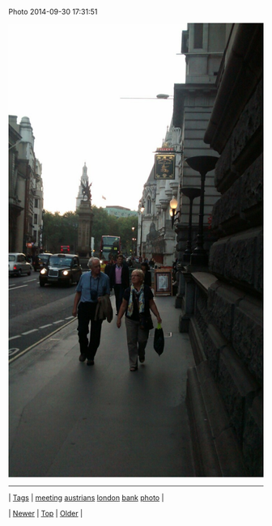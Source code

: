 <!--
title: Photo 2014-09-30 17
date: 2020-06-28T15:27:00.388Z
tags: meeting, austrians, london, bank, photo
-->


Photo 2014-09-30 17:31:51

![](98817635237-0.jpg)

<!--BOTTOM-POST-NAVIGATION-->
---

| [Tags](tags.md) | [meeting](tag-meeting.md) [austrians](tag-austrians.md) [london](tag-london.md) [bank](tag-bank.md) [photo](tag-photo.md) |

| [Newer](98817338234.md) | [Top](index.md) | [Older](98822233947.md) |